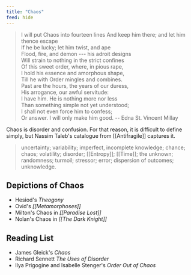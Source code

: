 ```yaml
---
title: "Chaos"
feed: hide
---
```


> I will put Chaos into fourteen lines
And keep him there; and let him thence escape  
If he be lucky; let him twist, and ape  
Flood, fire, and demon --- his adroit designs  
Will strain to nothing in the strict confines  
Of this sweet order, where, in pious rape,  
I hold his essence and amorphous shape,  
Till he with Order mingles and combines.  
Past are the hours, the years of our duress,  
His arrogance, our awful servitude:  
I have him. He is nothing more nor less  
Than something simple not yet understood;  
I shall not even force him to confess;  
Or answer. I will only make him good. -- Edna St. Vincent Millay

Chaos is disorder and confusion. For that reason, it is difficult to define simply, but Nassim Taleb's catalogue from [[Antifragile]] captures it.

> uncertainty; variability; imperfect, incomplete knowledge; chance; chaos; volatility; disorder; [[Entropy]]; [[Time]]; the unknown; randomness; turmoil; stressor; error; dispersion of outcomes; unknowledge.

## Depictions of Chaos

* Hesiod's _Theogony_
* Ovid's _[[Metamorphoses]]_
* Milton's Chaos in _[[Paradise Lost]]_
* Nolan's Chaos in _[[The Dark Knight]]_

## Reading List

* James Gleick's _Chaos_ 
* Richard Sennett _The Uses of Disorder_
* Ilya Prigogine and Isabelle Stenger's _Order Out of Chaos_